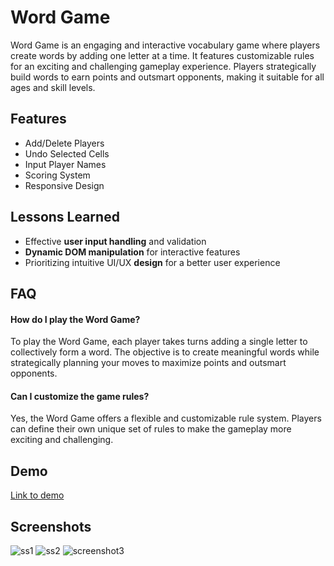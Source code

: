 
# Word Game

Word Game is an engaging and interactive vocabulary game where players create words by adding one letter at a time. It features customizable rules for an exciting and challenging gameplay experience. Players strategically build words to earn points and outsmart opponents, making it suitable for all ages and skill levels.


## Features

- Add/Delete Players
- Undo Selected Cells
- Input Player Names
- Scoring System
- Responsive Design


## Lessons Learned

  -  Effective **user input handling** and validation
  -   **Dynamic DOM manipulation** for interactive features
  -   Prioritizing intuitive UI/UX **design** for a better user experience


## FAQ

#### How do I play the Word Game?

To play the Word Game, each player takes turns adding a single letter to collectively form a word. The objective is to create meaningful words while strategically planning your moves to maximize points and outsmart opponents.

#### Can I customize the game rules?

Yes, the Word Game offers a flexible and customizable rule system. Players can define their own unique set of rules to make the gameplay more exciting and challenging.


<!-- Currently, the Word Game does not have a built-in word validation feature, time limit for each turn, or a save/load game progress functionality. However, these are potential enhancements that can be implemented in the future. Word validation can be added by checking entered words against a dictionary. A time limit feature can add excitement by requiring players to complete their turn within a specified timeframe. Implementing a save/load game progress feature would allow players to save their progress and resume the game later. Contributions to add these features are welcomed and can enhance the overall gameplay experience. -->
## Demo

[Link to demo](https://cvanshulll.github.io/Word_Game/)


## Screenshots

![ss1](https://github.com/Cvanshulll/Word_Game/assets/75979288/cc4aed72-66b4-4934-a5fc-d26b687ea277)
![ss2](https://github.com/Cvanshulll/Word_Game/assets/75979288/276144ae-72f7-40de-92fc-2bf712ad7d4a)
![screenshot3](https://github.com/Cvanshulll/Word_Game/assets/75979288/0db14cc1-d3a2-4204-899c-73fa67734abf)




